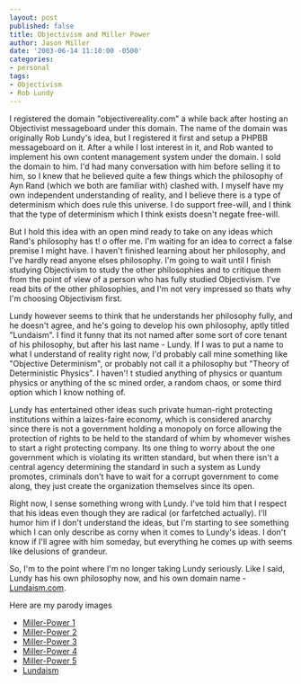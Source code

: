 ```yaml
---
layout: post
published: false
title: Objectivism and Miller Power
author: Jason Miller
date: '2003-06-14 11:10:00 -0500'
categories:
- personal
tags:
- Objectivism
- Rob Lundy
---
```


I registered the domain "objectivereality.com" a while back after hosting an
Objectivist messageboard under this domain. The name of the domain was
originally Rob Lundy's idea, but I registered it first and setup a PHPBB
messageboard on it. After a while I lost interest in it, and Rob wanted to
implement his own content management system under the domain. I sold the domain
to him. I'd had many conversation with him before selling it to him, so I knew
that he believed quite a few things which the philosophy of Ayn Rand (which we
both are familiar with) clashed with. I myself have my own independent
understanding of reality, and I believe there is a type of determinism which
does rule this universe. I do support free-will, and I think that the type of
determinism which I think exists doesn't negate free-will.

But I hold this idea with an open mind ready to take on any ideas which Rand's
philosophy has t! o offer me. I'm waiting for an idea to correct a false premise
I might have. I haven't finished learning about her philosophy, and I've hardly
read anyone elses philosophy. I'm going to wait until I finish studying
Objectivism to study the other philosophies and to critique them from the point
of view of a person who has fully studied Objectivism. I've read bits of the
other philosophies, and I'm not very impressed so thats why I'm choosing
Objectivism first.

Lundy however seems to think that he understands her philosophy fully, and he
doesn't agree, and he's going to develop his own philosophy, aptly titled
"Lundaism". I find it funny that its not named after some sort of core tenant of
his philosophy, but after his last name - Lundy. If I was to put a name to what
I understand of reality right now, I'd probably call mine something like
"Objective Determinism", or probably not call it a philosophy but "Theory of
Deterministic Physics". I haven'! t studied anything of physics or quantum
physics or anything of the sc mined order, a random chaos, or some third option
which I know nothing of.

Lundy has entertained other ideas such private human-right protecting
institutions within a laizes-faire economy, which is considered anarchy since
there is not a government holding a monopoly on force allowing the protection of
rights to be held to the standard of whim by whomever wishes to start a right
protecting company. Its one thing to worry about the one government which is
violating its written standard, but when there isn't a central agency
determining the standard in such a system as Lundy promotes, criminals don't
have to wait for a corrupt government to come along, they just create the
organization themselves since its open.

Right now, I sense something wrong with Lundy. I've told him that I respect that
his ideas even though they are radical (or farfetched actually). I'll humor him
if I don't understand the ideas, but I'm starting to see something which I can
only describe as corny when it comes to Lundy's ideas. I don't know if I'll
agree with him someday, but everything he comes up with seems like delusions of
grandeur.

So, I'm to the point where I'm no longer taking Lundy seriously. Like I said,
Lundy has his own philosophy now, and his own domain name -
[Lundaism.com](http://www.lundaism.com/).

Here are my parody images

* [Miller-Power 1](http://www.redconfetti.com/images/millerism1.jpg)
* [Miller-Power 2](http://www.redconfetti.com/images/millerism2.jpg)
* [Miller-Power 3](http://www.redconfetti.com/images/millerism3.jpg)
* [Miller-Power 4](http://www.redconfetti.com/images/millerism4.jpg)
* [Miller-Power 5](http://www.redconfetti.com/images/millerism5.jpg)
* [Lundaism](http://www.redconfetti.com/images/lundaism.jpg)
